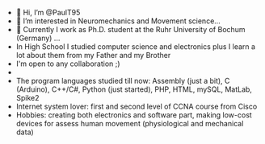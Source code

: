- 👋 Hi, I’m @PaulT95
- 👀 I’m interested in Neuromechanics and Movement science...
- 🌱 Currently I work as Ph.D. student at the Ruhr University of Bochum (Germany) ...
- In High School I studied computer science and electronics plus I learn a lot about them from my Father and my Brother
- I'm open to any collaboration ;)
- 
- The program languages studied till now: Assembly (just a bit), C (Arduino), C++/C#, Python (just started), PHP, HTML, mySQL, MatLab, Spike2
- Internet system lover: first and second level of CCNA course from Cisco 
- Hobbies: creating both electronics and software part, making low-cost devices for assess human movement (physiological and mechanical data)

<!---
PaulT95/PaulT95 is a ✨ special ✨ repository because its `README.md` (this file) appears on your GitHub profile.
You can click the Preview link to take a look at your changes.
--->
